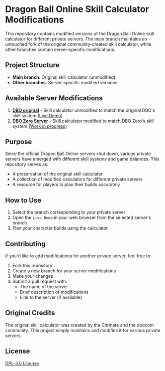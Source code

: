 # Dragon Ball Online Skill Calculator Modifications

This repository contains modified versions of the Dragon Ball Online skill calculator for different private servers. The main branch maintains an untouched fork of the original community-created skill calculator, while other branches contain server-specific modifications.

## Project Structure

- **Main branch**: Original skill calculator (unmodified)
- **Other branches**: Server-specific modified versions

## Available Server Modifications

1. **[DBO original](https://github.com/Citrinate/dboSkillCalculator)** - Skill calculator unmodified to match the original DBO's skill system [(Live Demo)](https://citrinate.github.io/dboSkillCalculator/)
2. **[DBO Zero Server](https://github.com/tiago-ga/DboZeroSkillCalculator/tree/DboZero)** - Skill calculator modified to match DBO Zero's skill system [(Work in progress)](https://dbozeroskillcalculator.onrender.com/)

## Purpose

Since the official Dragon Ball Online servers shut down, various private servers have emerged with different skill systems and game balances. This repository serves as:

- A preservation of the original skill calculator
- A collection of modified calculators for different private servers
- A resource for players to plan their builds accurately

## How to Use

1. Select the branch corresponding to your private server
2. Open the `Live Demo` in your web browser from the selected server's branch
3. Plan your character builds using the calculator

## Contributing

If you'd like to add modifications for another private server, feel free to:

1. Fork this repository
2. Create a new branch for your server modifications
3. Make your changes
4. Submit a pull request with:
   - The name of the server
   - Brief description of modifications
   - Link to the server (if available)

## Original Credits

The original skill calculator was created by the Citrinate and the dbocom community. This project simply maintains and modifies it for various private servers.

## License

[GPL-3.0 License](https://github.com/tiago-ga/DboSkillCalculator/blob/master/LICENSE)
